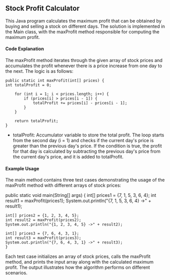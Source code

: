 ## Stock Profit Calculator
This Java program calculates the maximum profit that can be obtained by buying and selling a stock on different days. The solution is implemented in the Main class, with the maxProfit method responsible for computing the maximum profit.

#### Code Explanation
The maxProfit method iterates through the given array of stock prices and accumulates the profit whenever there is a price increase from one day to the next. The logic is as follows:



    public static int maxProfit(int[] prices) {
    int totalProfit = 0;
    
        for (int i = 1; i < prices.length; i++) {
            if (prices[i] > prices[i - 1]) {
                totalProfit += prices[i] - prices[i - 1];
            }
        }
    
        return totalProfit;
    }


- totalProfit: Accumulator variable to store the total profit.
The loop starts from the second day (i = 1) and checks if the current day's price is greater than the previous day's price.
If the condition is true, the profit for that day is calculated by subtracting the previous day's price from the current day's price, and it is added to totalProfit.

#### Example Usage
The main method contains three test cases demonstrating the usage of the maxProfit method with different arrays of stock prices:

public static void main(String[] args) {
int[] prices1 = {7, 1, 5, 3, 6, 4};
int result1 = maxProfit(prices1);
System.out.println("{7, 1, 5, 3, 6, 4} ->" + result1);

    int[] prices2 = {1, 2, 3, 4, 5};
    int result2 = maxProfit(prices2);
    System.out.println("{1, 2, 3, 4, 5} ->" + result2);

    int[] prices3 = {7, 6, 4, 3, 1};
    int result3 = maxProfit(prices3);
    System.out.println("{7, 6, 4, 3, 1} ->" + result3);
    }
Each test case initializes an array of stock prices, calls the maxProfit method, and prints the input array along with the calculated maximum profit. The output illustrates how the algorithm performs on different scenarios.